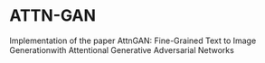 # ATTN-GAN
Implementation of the paper AttnGAN: Fine-Grained Text to Image Generationwith Attentional Generative Adversarial Networks
